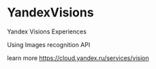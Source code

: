 # YandexVisions
Yandex Visions Experiences

Using Images recognition API

learn more https://cloud.yandex.ru/services/vision

